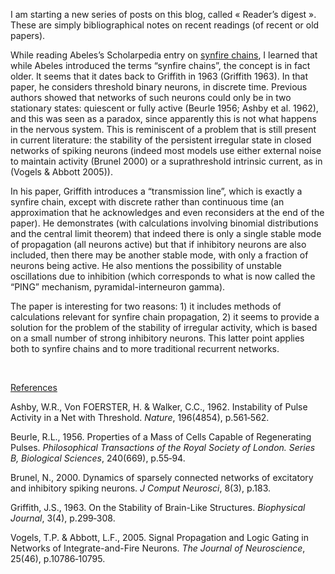 <html><body><p>I am starting a new series of posts on this blog, called « Reader’s digest ». These are simply bibliographical notes on recent readings (of recent or old papers).

While reading Abeles’s Scholarpedia entry on <a href="http://www.scholarpedia.org/article/Synfire_Chains">synfire chains</a>, I learned that while Abeles introduced the terms “synfire chains”, the concept is in fact older. It seems that it dates back to Griffith in 1963 (Griffith 1963). In that paper, he considers threshold binary neurons, in discrete time. Previous authors showed that networks of such neurons could only be in two stationary states: quiescent or fully active (Beurle 1956; Ashby et al. 1962), and this was seen as a paradox, since apparently this is not what happens in the nervous system. This is reminiscent of a problem that is still present in current literature: the stability of the persistent irregular state in closed networks of spiking neurons (indeed most models use either external noise to maintain activity (Brunel 2000) or a suprathreshold intrinsic current, as in (Vogels &amp; Abbott 2005)).

In his paper, Griffith introduces a “transmission line”, which is exactly a synfire chain, except with discrete rather than continuous time (an approximation that he acknowledges and even reconsiders at the end of the paper). He demonstrates (with calculations involving binomial distributions and the central limit theorem) that indeed there is only a single stable mode of propagation (all neurons active) but that if inhibitory neurons are also included, then there may be another stable mode, with only a fraction of neurons being active. He also mentions the possibility of unstable oscillations due to inhibition (which corresponds to what is now called the “PING” mechanism, pyramidal-interneuron gamma).

The paper is interesting for two reasons: 1) it includes methods of calculations relevant for synfire chain propagation, 2) it seems to provide a solution for the problem of the stability of irregular activity, which is based on a small number of strong inhibitory neurons. This latter point applies both to synfire chains and to more traditional recurrent networks.

 

<span style="text-decoration: underline;">References</span>

Ashby, W.R., Von FOERSTER, H. &amp; Walker, C.C., 1962. Instability of Pulse Activity in a Net with Threshold. <em>Nature</em>, 196(4854), p.561‑562.

Beurle, R.L., 1956. Properties of a Mass of Cells Capable of Regenerating Pulses. <em>Philosophical Transactions of the Royal Society of London. Series B, Biological Sciences</em>, 240(669), p.55‑94.

Brunel, N., 2000. Dynamics of sparsely connected networks of excitatory and inhibitory spiking neurons. <em>J Comput Neurosci</em>, 8(3), p.183.

Griffith, J.S., 1963. On the Stability of Brain-Like Structures. <em>Biophysical Journal</em>, 3(4), p.299‑308.

Vogels, T.P. &amp; Abbott, L.F., 2005. Signal Propagation and Logic Gating in Networks of Integrate-and-Fire Neurons. <em>The Journal of Neuroscience</em>, 25(46), p.10786‑10795.</p></body></html>